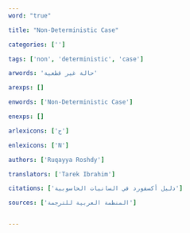 ```yaml
---
word: "true"

title: "Non-Deterministic Case"

categories: ['']

tags: ['non', 'deterministic', 'case']

arwords: 'حالة غير قطعية'

arexps: []

enwords: ['Non-Deterministic Case']

enexps: []

arlexicons: ['ح']

enlexicons: ['N']

authors: ['Ruqayya Roshdy']

translators: ['Tarek Ibrahim']

citations: ['دليل أكسفورد في السانيات الحاسوبية']

sources: ['المنظمة العربية للترجمة']


---
```

